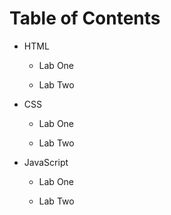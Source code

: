 # Table of Contents

- HTML

    - Lab One

    - Lab Two

- CSS

    - Lab One

    - Lab Two


- JavaScript

    - Lab One

    - Lab Two